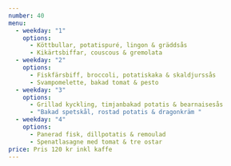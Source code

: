 ```yaml
---
number: 40
menu:
  - weekday: "1"
    options:
      - Köttbullar, potatispuré, lingon & gräddsås
      - Kikärtsbiffar, couscous & gremolata
  - weekday: "2"
    options:
      - Fiskfärsbiff, broccoli, potatiskaka & skaldjurssås
      - Svampomelette, bakad tomat & pesto
  - weekday: "3"
    options:
      - Grillad kyckling, timjanbakad potatis & bearnaisesås
      - "Bakad spetskål, rostad potatis & dragonkräm "
  - weekday: "4"
    options:
      - Panerad fisk, dillpotatis & remoulad
      - Spenatlasagne med tomat & tre ostar
price: Pris 120 kr inkl kaffe
---
```


